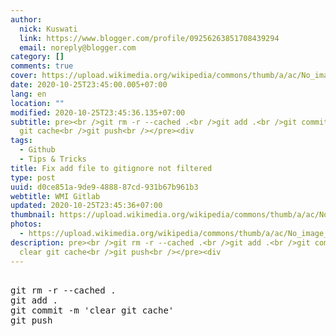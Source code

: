 ```yaml
---
author:
  nick: Kuswati
  link: https://www.blogger.com/profile/09256263851708439294
  email: noreply@blogger.com
category: []
comments: true
cover: https://upload.wikimedia.org/wikipedia/commons/thumb/a/ac/No_image_available.svg/2048px-No_image_available.svg.png
date: 2020-10-25T23:45:00.005+07:00
lang: en
location: ""
modified: 2020-10-25T23:45:36.135+07:00
subtitle: pre><br />git rm -r --cached .<br />git add .<br />git commit -m clear
  git cache<br />git push<br /></pre><div
tags:
  - Github
  - Tips & Tricks
title: Fix add file to gitignore not filtered
type: post
uuid: d0ce851a-9de9-4888-87cd-931b67b961b3
webtitle: WMI Gitlab
updated: 2020-10-25T23:45:36+07:00
thumbnail: https://upload.wikimedia.org/wikipedia/commons/thumb/a/ac/No_image_available.svg/2048px-No_image_available.svg.png
photos:
  - https://upload.wikimedia.org/wikipedia/commons/thumb/a/ac/No_image_available.svg/2048px-No_image_available.svg.png
description: pre><br />git rm -r --cached .<br />git add .<br />git commit -m
  clear git cache<br />git push<br /></pre><div
---
```


<pre><br>git rm -r --cached .<br>git add .<br>git commit -m 'clear git cache'<br>git push<br></pre>